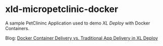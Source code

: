 # xld-micropetclinic-docker

A sample PetClininc Application used to demo *XL Deploy* with Docker
Containers.

Blog: [Docker Container Delivery vs. Traditional App Delivery in XL Deploy](http://blog.xebialabs.com/2015/09/16/docker-container-delivery-vs-traditional-app-delivery-in-xl-deploy)
